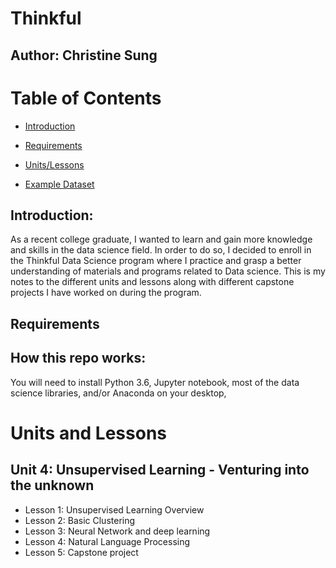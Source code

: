 # Thinkful 
## Author: Christine Sung

# Table of Contents
* [Introduction](#introduction)
* [Requirements](#requirements)

* [Units/Lessons](#units-and-lessons)
* [Example Dataset](#example-dataset)

## Introduction:
As a recent college graduate, I wanted to learn and gain more knowledge and skills in the data science field. In order to do so, I decided to enroll in the Thinkful Data Science program where I practice and grasp a better understanding of materials and programs related to Data science. This is my notes to the different units and lessons along with different capstone projects I have worked on during the program. 

## Requirements
## How this repo works:
You will need to install Python 3.6, Jupyter notebook, most of the data science libraries, and/or Anaconda on your desktop, 


# Units and Lessons
## Unit 4: Unsupervised Learning - Venturing into the unknown
  - Lesson 1: Unsupervised Learning Overview
  - Lesson 2: Basic Clustering
  - Lesson 3: Neural Network and deep learning
  - Lesson 4: Natural Language Processing
  - Lesson 5: Capstone project
